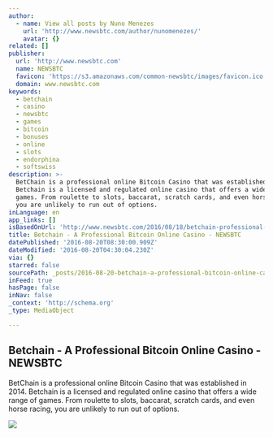 ```yaml
---
author:
  - name: View all posts by Nuno Menezes
    url: 'http://www.newsbtc.com/author/nunomenezes/'
    avatar: {}
related: []
publisher:
  url: 'http://www.newsbtc.com'
  name: NEWSBTC
  favicon: 'https://s3.amazonaws.com/common-newsbtc/images/favicon.ico'
  domain: www.newsbtc.com
keywords:
  - betchain
  - casino
  - newsbtc
  - games
  - bitcoin
  - bonuses
  - online
  - slots
  - endorphina
  - softswiss
description: >-
  BetChain is a professional online Bitcoin Casino that was established in 2014.
  Betchain is a licensed and regulated online casino that offers a wide range of
  games. From roulette to slots, baccarat, scratch cards, and even horse racing,
  you are unlikely to run out of options.
inLanguage: en
app_links: []
isBasedOnUrl: 'http://www.newsbtc.com/2016/08/18/betchain-professional-bitcoin-online-casino/'
title: Betchain - A Professional Bitcoin Online Casino - NEWSBTC
datePublished: '2016-08-20T08:30:00.909Z'
dateModified: '2016-08-20T04:30:04.230Z'
via: {}
starred: false
sourcePath: _posts/2016-08-20-betchain-a-professional-bitcoin-online-casino-newsbtc.md
inFeed: true
hasPage: false
inNav: false
_context: 'http://schema.org'
_type: MediaObject

---
```

<article style=""><h1>Betchain - A Professional Bitcoin Online Casino - NEWSBTC</h1><p>BetChain is a professional online Bitcoin Casino that was established in 2014. Betchain is a licensed and regulated online casino that offers a wide range of games. From roulette to slots, baccarat, scratch cards, and even horse racing, you are unlikely to run out of options.</p><img src="http://s3.amazonaws.com/main-newsbtc-images/2016/08/18153947/Betchainimage.jpg" /></article>